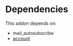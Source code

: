 # Dependencies

This addon depends on:

- mail_autosubscribe
- [account](../../odoo-bringout-oca-ocb-account)
